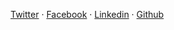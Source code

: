 [Twitter](https://twitter.com/reikronstratos) &middot;
[Facebook](https://www.facebook.com/ReikronsDevlog-102842677773594) &middot;
[Linkedin](https://www.linkedin.com/in/eder-almeida-0ba134b5) &middot;
[Github](https://github.com/reikron)
